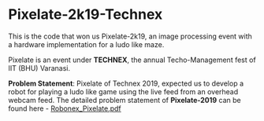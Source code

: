 
# Pixelate-2k19-Technex

This is the code that won us Pixelate-2k19, an image processing event with a hardware implementation for a ludo like maze.

Pixelate is an event under **TECHNEX**, the annual Techo-Management fest of IIT (BHU) Varanasi.


**Problem Statement**: Pixelate of Technex 2019, expected us to develop a robot for playing a ludo like game using the live feed from an overhead webcam feed. The detailed problem statement of **Pixelate-2019** can be found here - [Robonex_Pixelate.pdf](https://github.com/nishantkr18/Pixelate-2k19-Technex/blob/master/Robonex_Pixelate.pdf)


                  
                                                           
                                                        

